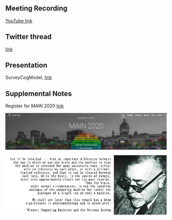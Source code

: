 ## Meeting Recording
[YouTube link](https://www.youtube.com/watch?v=PKR6jgkaiyA)

## Twitter thread
[link](https://twitter.com/Orthogonal_Lab/status/1332757011222687749)

## Presentation
SurveyCogModel, [link](https://figshare.com/articles/presentation/SurveyCogModel_Proposal_Part_0_-_A_Survey_of_Computational_Models_of_Cognition_Revised/13298102)

## Supplemental Notes

Register for MAIN 2020 [link](https://t.co/bQMJStd74z?amp=1)

<P>
  <CENTER>
    <IMG SRC="https://github.com/OREL-group/Saturday-Morning-NeuroSim/blob/main/Media-and-Image%20Assets/MAIN-2020.png">
 </CENTER>
</P>
  
 <P>
  <CENTER>
    <IMG SRC="https://github.com/OREL-group/Saturday-Morning-NeuroSim/blob/main/Media-and-Image%20Assets/norbert-weiner.png">
 </CENTER>
</P>
 
